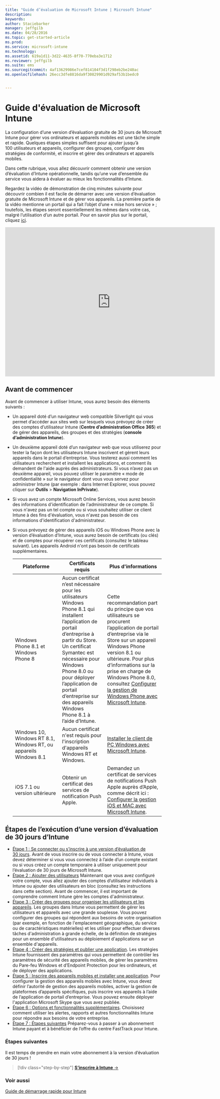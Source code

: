 ```yaml
---
title: "Guide d’évaluation de Microsoft Intune | Microsoft Intune"
description: 
keywords: 
author: Staciebarker
manager: jeffgilb
ms.date: 04/28/2016
ms.topic: get-started-article
ms.prod: 
ms.service: microsoft-intune
ms.technology: 
ms.assetid: 619a1d11-3d22-4635-8f70-770eba3e1712
ms.reviewer: jeffgilb
ms.suite: ems
ms.sourcegitcommit: 4af13629986e7cef814104f3d1f298eb2be240ac
ms.openlocfilehash: 26ecc3dfe8816da9f30829901d929af53b1bedc0


---
```


# Guide d'évaluation de Microsoft Intune
La configuration d’une version d’évaluation gratuite de 30 jours de Microsoft Intune pour gérer vos ordinateurs et appareils mobiles est une tâche simple et rapide. Quelques étapes simples suffisent pour ajouter jusqu’à 100 utilisateurs et appareils, configurer des groupes, configurer des stratégies de conformité, et inscrire et gérer des ordinateurs et appareils mobiles.

Dans cette rubrique, vous allez découvrir comment obtenir une version d’évaluation d’Intune opérationnelle, tandis qu’une vue d’ensemble du service vous aidera à évaluer au mieux les fonctionnalités d’Intune.

Regardez la vidéo de démonstration de cinq minutes suivante pour découvrir combien il est facile de démarrer avec une version d’évaluation gratuite de Microsoft Intune et de gérer vos appareils. La première partie de la vidéo mentionne un portail qui a fait l’objet d’une « mise hors service » ; toutefois, les étapes seront essentiellement les mêmes dans votre cas, malgré l’utilisation d’un autre portail. Pour en savoir plus sur le portail, cliquez [ici](https://docs.microsoft.com/intune/deploy-use/account-portal-merged-with-Office-365).

<iframe width="675" height="480" src="https://www.youtube.com/embed/ltcZvm4VOFU" frameborder="0" allowfullscreen></iframe>

## Avant de commencer
Avant de commencer à utiliser Intune, vous aurez besoin des éléments suivants :

-   Un appareil doté d’un navigateur web compatible Silverlight qui vous permet d’accéder aux sites web sur lesquels vous prévoyez de créer des comptes d’utilisateur Intune (**Centre d’administration Office 365**) et de gérer des appareils, des groupes et des stratégies (**console d’administration Intune**).

-   Un deuxième appareil doté d’un navigateur web que vous utiliserez pour tester la façon dont les utilisateurs Intune inscrivent et gèrent leurs appareils dans le portail d’entreprise. Vous testerez aussi comment les utilisateurs recherchent et installent les applications, et comment ils demandent de l'aide auprès des administrateurs. Si vous n’avez pas un deuxième appareil, vous pouvez utiliser le paramètre « mode de confidentialité » sur le navigateur dont vous vous servez pour administrer Intune (par exemple : dans Internet Explorer, vous pouvez cliquer sur **Outils** &gt; **Navigation InPrivate**).

-   Si vous avez un compte Microsoft Online Services, vous aurez besoin des informations d'identification de l'administrateur de ce compte. Si vous n'avez pas un tel compte ou si vous souhaitez utiliser ce client Intune à des fins d'évaluation, vous n'avez pas besoin de ces informations d'identification d'administrateur.

-   Si vous prévoyez de gérer des appareils iOS ou Windows Phone avec la version d’évaluation d’Intune, vous aurez besoin de certificats (ou clés) et de comptes pour récupérer ces certificats (consultez le tableau suivant). Les appareils Android n'ont pas besoin de certificats supplémentaires.

    |Plateforme|Certificats requis|Plus d'informations|
    |------------|----------------------------|--------------------|
    |Windows Phone 8.1 et Windows Phone 8 |Aucun certificat n’est nécessaire pour les utilisateurs Windows Phone 8.1 qui installent l’application de portail d’entreprise à partir du Store. Un certificat Symantec est nécessaire pour Windows Phone 8.0 ou pour déployer l’application de portail d’entreprise sur des appareils Windows Phone 8.1 à l’aide d’Intune.|Cette recommandation part du principe que vos utilisateurs se procurent l’application de portail d’entreprise via le Store sur un appareil Windows Phone version 8.1 ou ultérieure. Pour plus d’informations sur la prise en charge de Windows Phone 8.0, consultez [Configurer la gestion de Windows Phone avec Microsoft Intune](/Intune/Deploy-Use/set-up-windows-phone-management-with-microsoft-intune).|
    |Windows 10, Windows RT 8.1, Windows RT, ou appareils Windows 8.1|Aucun certificat n'est requis pour l'inscription d'appareils Windows RT et Windows.|[Installer le client de PC Windows avec Microsoft Intune](/Intune/Deploy-Use/install-the-windows-pc-client-with-microsoft-intune).|
    |iOS 7.1 ou version ultérieure|Obtenir un certificat des services de notification Push Apple.|Demandez un certificat de services de notifications Push Apple auprès d’Apple, comme décrit ici : [Configurer la gestion iOS et MAC avec Microsoft Intune](/Intune/Deploy-Use/set-up-ios-and-mac-management-with-microsoft-intune).|

## Étapes de l’exécution d’une version d’évaluation de 30 jours d’Intune
- [Étape 1 : Se connecter ou s’inscrire à une version d’évaluation de 30 jours](get-started-with-a-30-day-trial-of-microsoft-intune-step-1.md). Avant de vous inscrire ou de vous connecter à Intune, vous devez déterminer si vous vous connectez à l’aide d’un compte existant ou si vous créez un compte temporaire à utiliser uniquement pour l’évaluation de 30 jours de Microsoft Intune.
- [Étape 2 : Ajouter des utilisateurs](get-started-with-a-30-day-trial-of-microsoft-intune-step-2.md) Maintenant que vous avez configuré votre compte, vous allez ajouter des comptes d’utilisateur individuels à Intune ou ajouter des utilisateurs en bloc (consultez les instructions dans cette section). Avant de commencer, il est important de comprendre comment Intune gère les comptes d'administrateur.
- [Étape 3 : Créer des groupes pour organiser les utilisateurs et les appareils](get-started-with-a-30-day-trial-of-microsoft-intune-step-3.md). Les groupes dans Intune vous permettent de gérer les utilisateurs et appareils avec une grande souplesse. Vous pouvez configurer des groupes qui répondent aux besoins de votre organisation (par exemple, en fonction de l'emplacement géographique, du service ou de caractéristiques matérielles) et les utiliser pour effectuer diverses tâches d'administration à grande échelle, de la définition de stratégies pour un ensemble d'utilisateurs au déploiement d'applications sur un ensemble d'appareils.
- [Étape 4 : Créer des stratégies et publier une application](get-started-with-a-30-day-trial-of-microsoft-intune-step-4.md). Les stratégies Intune fournissent des paramètres qui vous permettent de contrôler les paramètres de sécurité des appareils mobiles, de gérer les paramètres du Pare-feu Windows et d’Endpoint Protection pour les ordinateurs, et de déployer des applications.
- [Étape 5 : Inscrire des appareils mobiles et installer une application](get-started-with-a-30-day-trial-of-microsoft-intune-step-5.md). Pour configurer la gestion des appareils mobiles avec Intune, vous devez définir l’autorité de gestion des appareils mobiles, activer la gestion de plateformes d’appareils spécifiques, puis inscrire vos appareils à l’aide de l’application de portail d’entreprise. Vous pouvez ensuite déployer l'application Microsoft Skype que vous avez publiée.
- [Étape 6 : Options et fonctionnalités supplémentaires](get-started-with-a-30-day-trial-of-microsoft-intune-step-6.md). Choisissez comment utiliser les alertes, rapports et autres fonctionnalités Intune pour répondre aux besoins de votre entreprise.
- [Étape 7 : Étapes suivantes](get-started-with-a-30-day-trial-of-microsoft-intune-step-7.md) Préparez-vous à passer à un abonnement Intune payant et à bénéficier de l’offre du centre FastTrack pour Intune.


### Étapes suivantes
Il est temps de prendre en main votre abonnement à la version d’évaluation de 30 jours !

>[!div class="step-by-step"]
[**S’inscrire à Intune** &rarr;](.\get-started-with-a-30-day-trial-of-microsoft-intune-step-1.md)

### Voir aussi
[Guide de démarrage rapide pour Intune](/intune/get-started/start-with-a-paid-subscription-to-microsoft-intune)



<!--HONumber=Jun16_HO4-->


